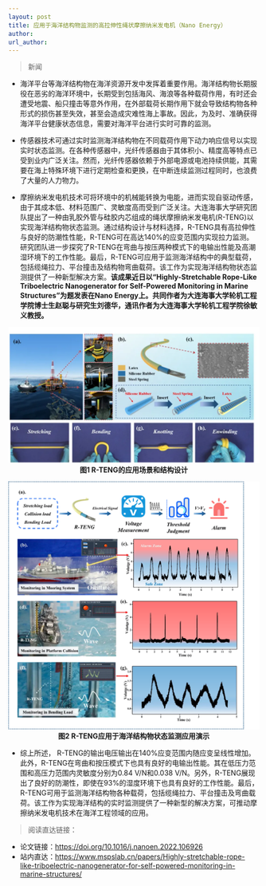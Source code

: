 ```yaml
---
layout: post
title: 应用于海洋结构物监测的高拉伸性绳状摩擦纳米发电机（Nano Energy）
author: 
url_author: 
---
```


> 新闻

- 海洋平台等海洋结构物在海洋资源开发中发挥着重要作用。海洋结构物长期服役在恶劣的海洋环境中，长期受到包括海风、海浪等各种载荷作用，有时还会遭受地震、船只撞击等意外作用，在外部载荷长期作用下就会导致结构物各种形式的损伤甚至失效，甚至会造成灾难性海上事故。因此，为及时、准确获得海洋平台健康状态信息，需要对海洋平台进行实时可靠的监测。

- 传感器技术可通过实时监测海洋结构物在不同载荷作用下动力响应信号以实现实时状态监测。在各种传感器中，光纤传感器由于其体积小、精度高等特点已受到业内广泛关注。然而，光纤传感器依赖于外部电源或电池持续供能，其需要在海上特殊环境下进行定期检查和更换，在中断连续监测过程同时，也浪费了大量的人力物力。


-  摩擦纳米发电机技术可将环境中的机械能转换为电能，进而实现自驱动传感，由于其成本低、材料范围广、灵敏度高而受到广泛关注。大连海事大学研究团队提出了一种由乳胶外管与硅胶内芯组成的绳状摩擦纳米发电机(R-TENG)以实现海洋结构物状态监测。通过结构设计与材料选择，R-TENG具有高拉伸性与良好的防潮性性能，R-TENG可在高达140%的应变范围内实现拉力监测。研究团队进一步探究了R-TENG在弯曲与按压两种模式下的电输出性能及高潮湿环境下的工作性能。最后，R-TENG可应用于监测海洋结构中的典型载荷，包括缆绳拉力、平台撞击及结构物弯曲载荷。该工作为实现海洋结构物状态监测提供了一种新型解决方案。**该成果近日以“Highly-Stretchable Rope-Like Triboelectric Nanogenerator for Self-Powered Monitoring in Marine Structures”为题发表在Nano Energy上。共同作者为大连海事大学轮机工程学院博士生赵聪与研究生刘德华，通讯作者为大连海事大学轮机工程学院徐敏义教授。**

<p style="text-align:center;" >
<img src="/lab_images/news/RTENG_1.webp" style=" width:600px;"><b>图1 R-TENG的应用场景和结构设计</b>
</p>

<p style="text-align:center;" >
<img src="/lab_images/news/RTENG_2.webp" style=" width:600px;"><b>图2 R-TENG应用于海洋结构物状态监测应用演示</b>
</p>

- 综上所述， R-TENG的输出电压输出在140%应变范围内随应变呈线性增加。此外，R-TENG在弯曲和按压模式下也具有良好的电输出性能。其在低压力范围和高压力范围内灵敏度分别为0.84 V/N和0.038 V/N。另外，R-TENG展现出了良好的防潮性，即使在93%的湿度环境下也具有良好的工作性能。最后，R-TENG可用于监测海洋结构物各种载荷，包括缆绳拉力、平台撞击及弯曲载荷。该工作为实现海洋结构的实时监测提供了一种新型的解决方案，可推动摩擦纳米发电机技术在海洋工程领域的应用。

> 阅读直达链接：

- 论文链接：https://doi.org/10.1016/j.nanoen.2022.106926
- 站内直达：https://www.mspslab.cn/papers/Highly-stretchable-rope-like-triboelectric-nanogenerator-for-self-powered-monitoring-in-marine-structures/